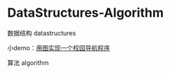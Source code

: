 # DataStructures-Algorithm
数据结构  datastructures

小demo：[用图实现一个校园导航程序](datastructure/src/com/xrw/graph/CampusNavigation.java)

算法 algorithm

